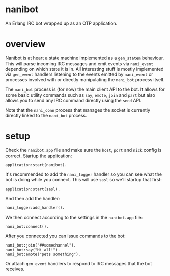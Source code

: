 # nanibot
An Erlang IRC bot wrapped up as an OTP application.

# overview
Nanibot is at heart a state machine implemented as a `gen_statem` behaviour. 
This will parse incoming IRC messages and emit events via `nani_event`
depending on which state it is in. All interesting stuff is mostly implemented
via `gen_event` handlers listening to the events emitted by `nani_event` or 
processes involved with or directly manipulating the `nani_bot` process itself.

The `nani_bot` process is (for now) the main client API to the bot. It allows 
for some basic utility commands such as `say`, `emote`, `join` and `part` but
also allows you to send any IRC command directly using the `send` API.

Note that the `nani_conn` process that manages the socket is currently directly 
linked to the `nani_bot` process.

# setup
Check the `nanibot.app` file and make sure the `host`, `port` and `nick` config
is correct. Startup the application:

    application:start(nanibot).

It's recommended to add the `nani_logger` handler so you can see what the bot
is doing while you connect. This will use `sasl` so we'll startup that first:

    application:start(sasl).

And then add the handler:

    nani_logger:add_handler().

We then connect according to the settings in the `nanibot.app` file:

    nani_bot:connect().

After you connected you can issue commands to the bot:

    nani_bot:join("##somechannel").
    nani_bot:say("Hi all!").
    nani_bot:emote("pets something").

Or attach `gen_event` handlers to respond to IRC messages that the bot 
receives.